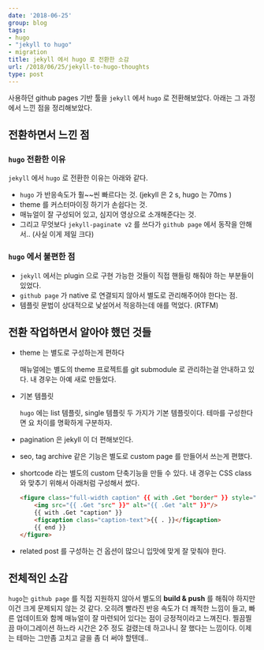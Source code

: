 ```yaml
---
date: '2018-06-25'
group: blog
tags:
- hugo
- "jekyll to hugo"
- migration
title: jekyll 에서 hugo 로 전환한 소감
url: /2018/06/25/jekyll-to-hugo-thoughts
type: post
---
```


사용하던 github pages 기반 툴을 `jekyll` 에서 `hugo` 로 전환해보았다. 아래는 그 과정에서 느낀 점을 정리해보았다.

<!--more-->

## 전환하면서 느낀 점

### `hugo` 전환한 이유

`jekyll` 에서 `hugo` 로 전환한 이유는 아래와 같다.

- `hugo` 가 반응속도가 훨~~씬 빠르다는 것. (jekyll 은 2 s, hugo 는 70ms )
- theme 를 커스터마이징 하기가 손쉽다는 것.
- 매뉴얼이 잘 구성되어 있고, 심지어 영상으로 소개해준다는 것.
- 그리고 무엇보다 `jekyll-paginate v2` 를 쓰다가 `github page` 에서 동작을 안해서.. (사실 이게 제일 크다)


### `hugo` 에서 불편한 점 

- `jekyll` 에서는 plugin 으로 구현 가능한 것들이 직접 핸들링 해줘야 하는 부분들이 있었다.
- `github page` 가 native 로 연결되지 않아서 별도로 관리해주어야 한다는 점.
- 템플릿 문법이 상대적으로 낯설어서 적응하는데 애를 먹었다. (RTFM)


## 전환 작업하면서 알아야 했던 것들

* theme 는 별도로 구성하는게 편하다

    매뉴얼에는 별도의 theme 프로젝트를 git submodule 로 관리하는걸 안내하고 있다. 내 경우는 아예 새로 만들었다. 

* 기본 템플릿 

    `hugo` 에는 list 템플릿, single 템플릿 두 가지가 기본 템플릿이다. 테마를 구성한다면 요 차이를 명확하게 구분하자.

* pagination 은 jekyll 이 더 편해보인다.

* seo, tag archive 같은 기능은 별도로 custom page 를 만들어서 쓰는게 편했다.

* shortcode 라는 별도의 custom 단축기능을 만들 수 있다. 내 경우는 CSS class 와 맞추기 위해서 아래처럼 구성해서 썼다. 

    ```html
    <figure class="full-width caption" {{ with .Get "border" }} style="border: 1px solid #ededed;" {{ end }}>
        <img src="{{ .Get "src" }}" alt="{{ .Get "alt" }}"/>
        {{ with .Get "caption" }}
        <figcaption class="caption-text">{{ . }}</figcaption>
        {{ end }}
    </figure>
    ```

* related post 를 구성하는 건 옵션이 많으니 입맛에 맞게 잘 맞춰야 한다.


## 전체적인 소감

`hugo`는 `github page` 를 직접 지원하지 않아서 별도의 **build & push** 를 해줘야 하지만 이건 크게 문제되지 않는 것 같다. 오히려 빨라진 반응 속도가 더 쾌적한 느낌이 들고, 
빠른 업데이트와 함께 매뉴얼이 잘 마련되어 있다는 점이 긍정적이라고 느껴진다. 찔끔찔끔 마이그레이션 하느라 시간은 2주 정도 걸렸는데 하고나니 잘 했다는 느낌이다. 이제는 테마는 그만좀 고치고 글을 좀 더 써야 할텐데..

  